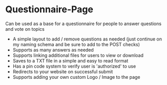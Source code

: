 # Questionnaire-Page
Can be used as a base for a questionnaire for people to answer questions and vote on topics

- A simple layout to add / remove questions as needed (just continue on my naming schema and be sure to add to the POST checks)
- Supports as many answers as needed
- Supports linking additional files for users to view or download
- Saves to a TXT file in a simple and easy to read format
- Has a pin code system to verify user is 'authorized' to use
- Redirects to your website on successful submit
- Supports adding your own custom Logo / Image to the page
